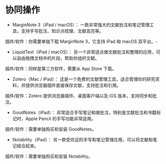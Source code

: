# 协同操作
- MarginNote 3（iPad / macOS）：
一款非常强大的文献批注和笔记管理工具，支持手写批注、知识点梳理、文献高亮等。

插件/软件：你需要单独下载 MarginNote 3，它支持 iPad 和 macOS 双平台。- 

- LiquidText（iPad / macOS）：
另一个非常适合做文献批注和整理的应用，可以自由拖拽文档中的片段，帮助你组织文献。

插件/软件：同样是第三方软件，需要从 App Store 下载。

- Zotero（Mac / iPad）：
这是一个免费的文献管理工具，适合管理你的研究资料，并提供浏览器插件直接保存文献，支持批注和引用。

插件/软件：Zotero 提供浏览器插件、桌面客户端以及 iOS 版本，支持同步和批注。

- GoodNotes（iPad）：
非常适合手写笔记和做批注，特别是文献批注和书籍标记时，Apple Pencil 的手写功能非常适用。

插件/软件：需要单独购买和安装 GoodNotes。

- Notability（iPad）：
另一款受欢迎的手写和笔记管理应用，可以将文献和笔记结合起来。

插件/软件：需要单独购买和安装 Notability。